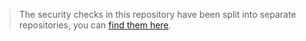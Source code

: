 > The security checks in this repository have been split into separate repositories, you can [find them here](https://github.com/mfpdev/ldap-and-ltpa-sample).
